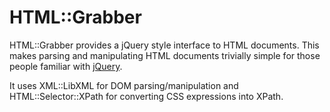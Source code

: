 HTML::Grabber
=============

HTML::Grabber provides a jQuery style interface to HTML documents. This makes
parsing and manipulating HTML documents trivially simple for those people
familiar with [jQuery][].

It uses XML::LibXML for DOM parsing/manipulation and HTML::Selector::XPath for
converting CSS expressions into XPath.

[jQuery]: http://jquery.com
